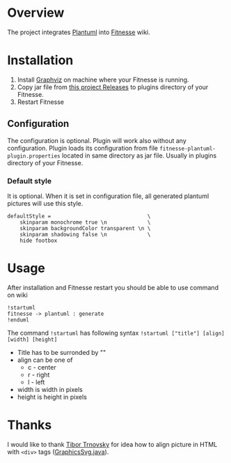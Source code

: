 # Overview

The project integrates [Plantuml](http://plantuml.com/) into [Fitnesse](http://www.fitnesse.org/) wiki.

# Installation

1. Install [Graphviz](http://www.graphviz.org/Download.php) on machine where your Fitnesse is running.
2. Copy jar file from [this project Releases](https://github.com/sbellus/fitnesse-plantuml-plugin/releases) to plugins directory of your Fitnesse.
3. Restart Fitnesse

## Configuration

The configuration is optional. Plugin will work also without any configuration.
Plugin loads its configuration from file ```fitnesse-plantuml-plugin.properties``` located in same directory as jar file. Usually in plugins directory of your Fitnesse.

### Default style
It is optional. When it is set in configuration file, all generated plantuml pictures will use this style. 
```
defaultStyle =                               \
    skinparam monochrome true \n             \
    skinparam backgroundColor transparent \n \
    skinparam shadowing false \n             \
    hide footbox 
```

# Usage

After installation and Fitnesse restart you should be able to use command on wiki
```
!startuml
fitnesse -> plantuml : generate
!enduml
```

The command ```!startuml``` has following syntax ```!startuml ["title"] [align] [width] [height]```
* Title has to be surronded by "" 
* align can be one of
  * c - center
  * r - right
  * l - left
* width is width in pixels 
* height is height in pixels

# Thanks
I would like to thank [Tibor Trnovsky](https://sk.linkedin.com/in/tibor-trnovsky-b9774744) for idea how to align picture in HTML with ```<div>``` tags ([GraphicsSvg.java](https://github.com/sbellus/fitnesse-plantuml-plugin/blob/master/src/main/java/com/github/sbellus/fitnesse/plantuml/graphics/GraphicsSvg.java)).
